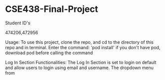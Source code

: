 # CSE438-Final-Project

Student ID's

474206,472956


Usage:
To use this project, clone the repo, and cd to the directory of this repo and in terminal.
Enter the command: 'pod install'
if you don't have pod, download pod before calling the command

Log In Section Functionalities:
The Log In Section is set to login on default and allow users to login using email and username. The dropdown menu from 
